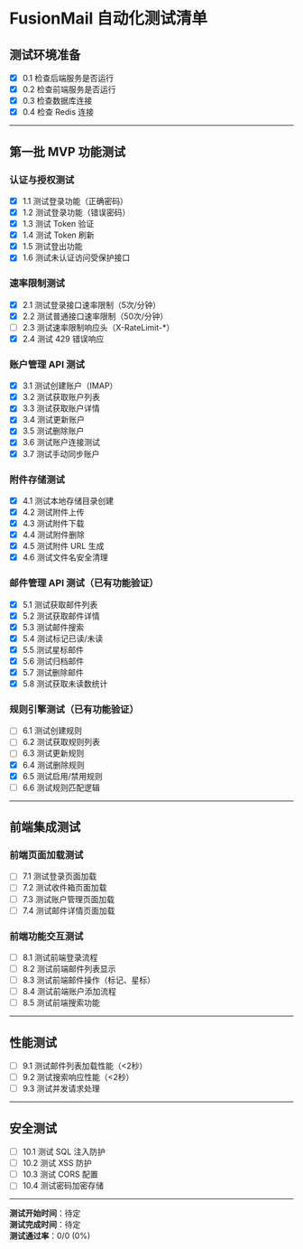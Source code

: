 # FusionMail 自动化测试清单

## 测试环境准备

- [x] 0.1 检查后端服务是否运行
- [x] 0.2 检查前端服务是否运行
- [x] 0.3 检查数据库连接
- [x] 0.4 检查 Redis 连接

---

## 第一批 MVP 功能测试

### 认证与授权测试

- [x] 1.1 测试登录功能（正确密码）
- [x] 1.2 测试登录功能（错误密码）
- [x] 1.3 测试 Token 验证
- [x] 1.4 测试 Token 刷新
- [x] 1.5 测试登出功能
- [x] 1.6 测试未认证访问受保护接口

### 速率限制测试

- [x] 2.1 测试登录接口速率限制（5次/分钟）
- [x] 2.2 测试普通接口速率限制（50次/分钟）
- [ ] 2.3 测试速率限制响应头（X-RateLimit-*）
- [x] 2.4 测试 429 错误响应

### 账户管理 API 测试

- [x] 3.1 测试创建账户（IMAP）
- [x] 3.2 测试获取账户列表
- [x] 3.3 测试获取账户详情
- [x] 3.4 测试更新账户
- [x] 3.5 测试删除账户
- [x] 3.6 测试账户连接测试
- [x] 3.7 测试手动同步账户

### 附件存储测试

- [x] 4.1 测试本地存储目录创建
- [x] 4.2 测试附件上传
- [x] 4.3 测试附件下载
- [x] 4.4 测试附件删除
- [x] 4.5 测试附件 URL 生成
- [x] 4.6 测试文件名安全清理

### 邮件管理 API 测试（已有功能验证）

- [x] 5.1 测试获取邮件列表
- [x] 5.2 测试获取邮件详情
- [x] 5.3 测试邮件搜索
- [x] 5.4 测试标记已读/未读
- [x] 5.5 测试星标邮件
- [x] 5.6 测试归档邮件
- [x] 5.7 测试删除邮件
- [x] 5.8 测试获取未读数统计

### 规则引擎测试（已有功能验证）

- [ ] 6.1 测试创建规则
- [ ] 6.2 测试获取规则列表
- [ ] 6.3 测试更新规则
- [x] 6.4 测试删除规则
- [x] 6.5 测试启用/禁用规则
- [ ] 6.6 测试规则匹配逻辑

---

## 前端集成测试

### 前端页面加载测试

- [ ] 7.1 测试登录页面加载
- [ ] 7.2 测试收件箱页面加载
- [ ] 7.3 测试账户管理页面加载
- [ ] 7.4 测试邮件详情页面加载

### 前端功能交互测试

- [ ] 8.1 测试前端登录流程
- [ ] 8.2 测试前端邮件列表显示
- [ ] 8.3 测试前端邮件操作（标记、星标）
- [ ] 8.4 测试前端账户添加流程
- [ ] 8.5 测试前端搜索功能

---

## 性能测试

- [ ] 9.1 测试邮件列表加载性能（<2秒）
- [ ] 9.2 测试搜索响应性能（<2秒）
- [ ] 9.3 测试并发请求处理

---

## 安全测试

- [ ] 10.1 测试 SQL 注入防护
- [ ] 10.2 测试 XSS 防护
- [ ] 10.3 测试 CORS 配置
- [ ] 10.4 测试密码加密存储

---

**测试开始时间**：待定  
**测试完成时间**：待定  
**测试通过率**：0/0 (0%)

